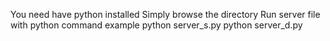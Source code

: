 You need have python installed
Simply browse the directory
Run server file with python command
example
	python server_s.py
	python server_d.py